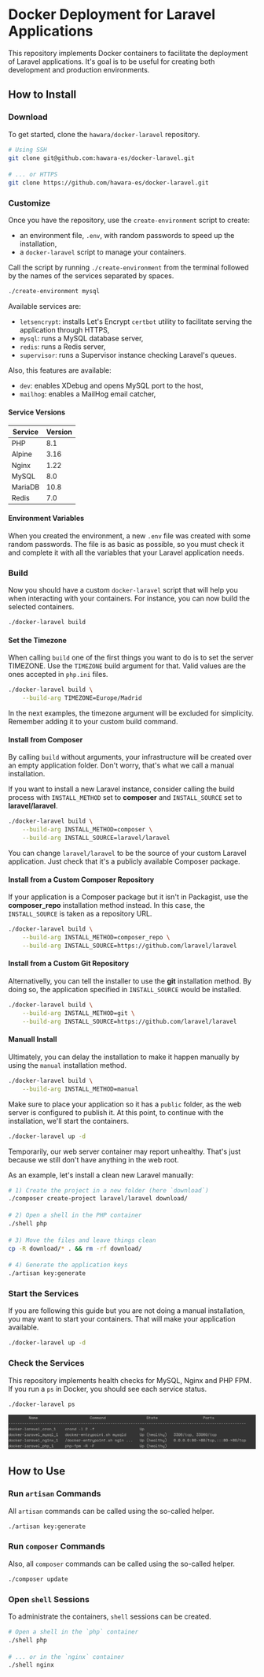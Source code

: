 # Docker Deployment for Laravel Applications

This repository implements Docker containers to facilitate the deployment of Laravel applications. It's goal is to be useful for creating both development and production environments.

## How to Install

### Download

To get started, clone the `hawara/docker-laravel` repository.

```bash
# Using SSH
git clone git@github.com:hawara-es/docker-laravel.git

# ... or HTTPS
git clone https://github.com/hawara-es/docker-laravel.git
```

### Customize

Once you have the repository, use the `create-environment` script to create:

- an environment file, `.env`, with random passwords to speed up the installation,
- a `docker-laravel` script to manage your containers.

Call the script by running `./create-environment` from the terminal followed by the names of the services separated by spaces.

```bash
./create-environment mysql
```

Available services are:

- `letsencrypt`: installs Let's Encrypt `certbot` utility to facilitate serving the application through HTTPS,
- `mysql`: runs a MySQL database server,
- `redis`: runs a Redis server,
- `supervisor`: runs a Supervisor instance checking Laravel's queues.

Also, this features are available:

- `dev`: enables XDebug and opens MySQL port to the host,
- `mailhog`: enables a MailHog email catcher,

#### Service Versions

| Service | Version |
| --- | --- |
| PHP | 8.1 |
| Alpine | 3.16 |
| Nginx | 1.22 |
| MySQL | 8.0 |
| MariaDB | 10.8 |
| Redis | 7.0 |

#### Environment Variables

When you created the environment, a new `.env` file was created with some random passwords. The file is as basic as possible, so you must check it and complete it with all the variables that your Laravel application needs.

### Build

Now you should have a custom `docker-laravel` script that will help you when interacting with your containers. For instance, you can now build the selected containers.

```bash
./docker-laravel build
```

#### Set the Timezone

When calling `build` one of the first things you want to do is to set the server TIMEZONE. Use the `TIMEZONE` build argument for that. Valid values are the ones accepted in `php.ini` files.

```bash
./docker-laravel build \
    --build-arg TIMEZONE=Europe/Madrid
```

In the next examples, the timezone argument will be excluded for simplicity. Remember adding it to your custom build command.

#### Install from Composer

By calling `build` without arguments, your infrastructure will be created over an empty application folder. Don't worry, that's what we call a manual installation.

If you want to install a new Laravel instance, consider calling the build process with `INSTALL_METHOD` set to **composer** and `INSTALL_SOURCE` set to **laravel/laravel**.

```bash
./docker-laravel build \
    --build-arg INSTALL_METHOD=composer \
    --build-arg INSTALL_SOURCE=laravel/laravel
```

You can change `laravel/laravel` to be the source of your custom Laravel application. Just check that it's a publicly available Composer package.

#### Install from a Custom Composer Repository

If your application is a Composer package but it isn't in Packagist, use the **composer_repo** installation method instead. In this case, the `INSTALL_SOURCE` is taken as a repository URL.

```bash
./docker-laravel build \
    --build-arg INSTALL_METHOD=composer_repo \
    --build-arg INSTALL_SOURCE=https://github.com/laravel/laravel
```

#### Install from a Custom Git Repository

Alternativelly, you can tell the installer to use the **git** installation method. By doing so, the application specified in `INSTALL_SOURCE` would be installed.

```bash
./docker-laravel build \
    --build-arg INSTALL_METHOD=git \
    --build-arg INSTALL_SOURCE=https://github.com/laravel/laravel
```

#### Manuall Install

Ultimately, you can delay the installation to make it happen manually by using the `manual` installation method.

```bash
./docker-laravel build \
    --build-arg INSTALL_METHOD=manual
```

Make sure to place your application so it has a `public` folder, as the web server is configured to publish it. At this point, to continue with the installation, we'll start the containers.

```bash
./docker-laravel up -d
```

Temporarily, our web server container may report unhealthy. That's just because we still don't have anything in the web root.

As an example, let's install a clean new Laravel manually:

```sh
# 1) Create the project in a new folder (here `download`)
./composer create-project laravel/laravel download/

# 2) Open a shell in the PHP container
./shell php

# 3) Move the files and leave things clean
cp -R download/* . && rm -rf download/

# 4) Generate the application keys
./artisan key:generate
```

### Start the Services

If you are following this guide but you are not doing a manual installation, you may want to start your containers. That will make your application available.

```bash
./docker-laravel up -d
```

### Check the Services

This repository implements health checks for MySQL, Nginx and PHP FPM. If you run a `ps` in Docker, you should see each service status.

```bash
./docker-laravel ps
```

![List of for containers Cron, MySQL, Nginx and PHP running in a healthy state](./docker-images/containers_screenshot.png)

## How to Use

### Run `artisan` Commands

All `artisan` commands can be called using the so-called helper.

```bash
./artisan key:generate
```

### Run `composer` Commands

Also, all `composer` commands can be called using the so-called helper.

```bash
./composer update
```

### Open `shell` Sessions

To administrate the containers, `shell` sessions can be created.

```bash
# Open a shell in the `php` container
./shell php

# ... or in the `nginx` container
./shell nginx
```
